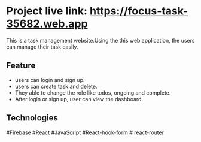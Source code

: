 # Project live link: https://focus-task-35682.web.app

This is a task management website.Using the this web application, the users can manage their task easily.

## Feature
- users can login and sign up.
- users can create task and delete.
- They able to change the role like todos, ongoing and complete.
- After login or sign up, user can view the dashboard.

## Technologies
#Firebase #React #JavaScript #React-hook-form # react-router
